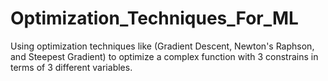 # Optimization_Techniques_For_ML
Using optimization techniques like (Gradient Descent, Newton's Raphson, and Steepest Gradient) to optimize a complex function with 3 constrains in terms of 3 different variables.
